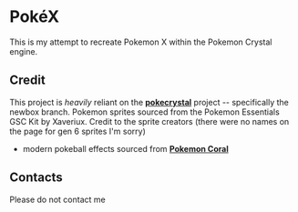 # PokéX
This is my attempt to recreate Pokemon X within the Pokemon Crystal engine.

## Credit
This project is *heavily* reliant on the [**pokecrystal**](https://github.com/pret/pokecrystal) project -- specifically the newbox branch.
Pokemon sprites sourced from the Pokemon Essentials GSC Kit by Xaveriux. 
Credit to the sprite creators (there were no names on the page for gen 6 sprites I'm sorry)
- modern pokeball effects sourced from [**Pokemon Coral**](https://github.com/pkmncoraldev/polishedcoral)

## Contacts
Please do not contact me

